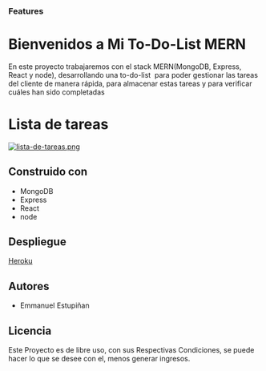### Features

# Bienvenidos a Mi To-Do-List MERN

En este proyecto trabajaremos con el stack MERN(MongoDB, Express, React y node), desarrollando una to-do-list  para poder gestionar las tareas del cliente de manera rápida, para almacenar estas tareas y para verificar cuáles han sido completadas

# Lista de tareas

[![lista-de-tareas.png](https://i.postimg.cc/9F4brmKq/lista-de-tareas.png)](https://postimg.cc/qzTyFTkk)

## Construido con

- MongoDB
- Express
- React
- node

## Despliegue

[Heroku](https://mongomerntodolis.herokuapp.com/)

## Autores

- Emmanuel Estupiñan

## Licencia

Este Proyecto es de libre uso, con sus Respectivas Condiciones, se puede hacer lo que se desee con el, menos generar ingresos.
